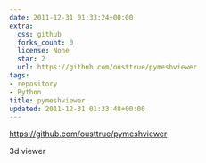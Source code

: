 ```yaml
---
date: 2011-12-31 01:33:24+00:00
extra:
  css: github
  forks_count: 0
  license: None
  star: 2
  url: https://github.com/ousttrue/pymeshviewer
tags:
- repository
- Python
title: pymeshviewer
updated: 2011-12-31 01:33:48+00:00
---
```


<https://github.com/ousttrue/pymeshviewer>

3d viewer
